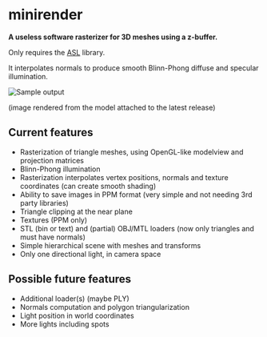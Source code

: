 # minirender #

**A useless software rasterizer for 3D meshes using a z-buffer.**

Only requires the [ASL](https://github.com/aslze/asl) library.

It interpolates normals to produce smooth Blinn-Phong diffuse and specular illumination.

![Sample output](https://github.com/aslze/minirender/releases/download/0.1.2/output.jpg)

(image rendered from the model attached to the latest release)


## Current features

* Rasterization of triangle meshes, using OpenGL-like modelview and projection matrices
* Blinn-Phong illumination
* Rasterization interpolates vertex positions, normals and texture coordinates (can create smooth shading)
* Ability to save images in PPM format (very simple and not needing 3rd party libraries)
* Triangle clipping at the near plane
* Textures (PPM only)
* STL (bin or text) and (partial) OBJ/MTL loaders (now only triangles and must have normals)
* Simple hierarchical scene with meshes and transforms
* Only one directional light, in camera space

## Possible future features

* Additional loader(s) (maybe PLY)
* Normals computation and polygon triangularization
* Light position in world coordinates
* More lights including spots
